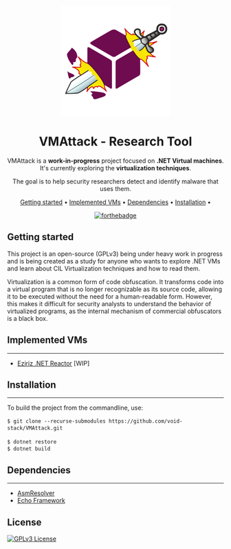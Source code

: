 <!-- markdownlint-configure-file {
  "MD013": {
    "code_blocks": false,
    "tables": false
  },
  "MD033": false,
  "MD041": false
} -->

<div align="center">

<img src="assets/Logo.png">

# VMAttack - Research Tool

VMAttack is a **work-in-progress** project focused on **.NET Virtual machines**. 
It's currently exploring the **virtualization techniques**.

The goal is to help security researchers detect and identify malware that uses them.

[Getting started](#getting-started) •
[Implemented VMs](#implemented-vms) •
[Dependencies](#dependencies) •
[Installation](#installation) •

[![forthebadge](https://forthebadge.com/images/badges/powered-by-black-magic.svg)](https://forthebadge.com)

</div>

## Getting started 

This project is an open-source (GPLv3) being under heavy work in progress and is being created as a study for anyone who wants to explore .NET VMs and learn about CIL Virtualization techniques and how to read them.

Virtualization is a common form of code obfuscation. It transforms code into a virtual program that is no longer recognizable as its source code, allowing it to be executed without the need for a human-readable form. However, this makes it difficult for security analysts to understand the behavior of virtualized programs, as the internal mechanism of commercial obfuscators is a black box.


## Implemented VMs 
------------------
- [Eziriz .NET Reactor](doc/Eziriz/Readme.md) [WIP]

## Installation
---------------
To build the project from the commandline, use:
```
$ git clone --recurse-submodules https://github.com/void-stack/VMAttack.git

$ dotnet restore
$ dotnet build
```

## Dependencies
---------------
- [AsmResolver](https://github.com/Washi1337/AsmResolver)
- [Echo Framework](https://github.com/Washi1337/Echo)

## License
[![GPLv3 License](https://img.shields.io/badge/License-GPL%20v3-yellow.svg)](https://opensource.org/licenses/)
